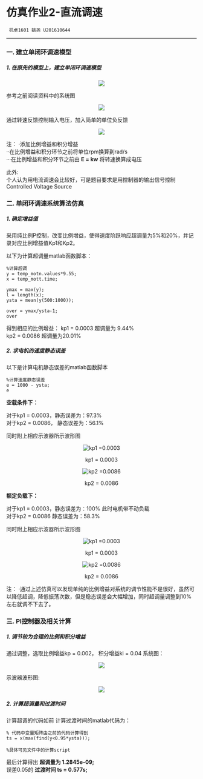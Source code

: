 # 仿真作业2-直流调速

     机卓1601 姚尧 U201610644    

---
### 一. 建立单闭环调速模型

##### 1. 在原先的模型上，建立单闭环调速模型
<div align=center>

![](https://raw.githubusercontent.com/Simon142857/homework/master/U201610644/仿真作业2-直流调速/figure/system_2.png )
</div>
参考之前阅读资料中的系统图

<div align=center>

![](https://raw.githubusercontent.com/Simon142857/homework/master/U201610644/仿真作业2-直流调速/figure/system_1.png )
</div>


通过转速反馈控制输入电压，加入简单的单位负反馈

<div align=center>

![](https://raw.githubusercontent.com/Simon142857/homework/master/U201610644/仿真作业2-直流调速/figure/system_3.png )
</div>

注： 
·添加比例增益和积分增益  
··在比例增益和积分环节之前将单位rpm换算到rad/s  
···在比例增益和积分环节之前由 **E = kw** 将转速换算成电压  

此外:  
个人认为用电流调速会比较好，可是题目要求是用控制器的输出信号控制Controlled Voltage Source


### 二. 单闭环调速系统算法仿真
##### 1. 确定增益值

采用纯比例P控制，改变比例增益，使得速度阶跃响应超调量为5%和20%，并记录对应比例增益值Kp1和Kp2。

以下为计算超调量matlab函数脚本：

```
%计算超调
y = temp_motn.values*9.55;
x = temp_mott.time;

ymax = max(y);
l = length(x);
ysta = mean(y(500:1000));

over = ymax/ysta-1;
over

```
得到相应的比例增益： 
kp1 = 0.0003 超调量为 9.44%   
kp2 = 0.0086 超调量为20.01%



##### 2. 求电机的速度静态误差

以下是计算电机静态误差的matlab函数脚本

```
%计算速度静态误差
e = 1000 - ysta;
e
```
**空载条件下：**

对于kp1 = 0.0003，静态误差为：97.3%  
对于kp2 = 0.0086， 静态误差为：56.1%

同时附上相应示波器所示波形图
<div align=center>

![kp1 =0.0003](https://raw.githubusercontent.com/Simon142857/homework/master/U201610644/仿真作业2-直流调速/figure/sensor_1.png )
</div>
<center>

kp1 = 0.0003
</center>


<div align=center>

![kp2 =0.0086](https://raw.githubusercontent.com/Simon142857/homework/master/U201610644/仿真作业2-直流调速/figure/sensor_2.png )
</div>
<center>

kp2 = 0.0086
</center>

**额定负载下：**

对于kp1 = 0.0003，静态误差为：100% 此时电机带不动负载  
对于kp2 = 0.0086 静态误差为：58.3% 

同时附上相应示波器所示波形图
<div align=center>

![kp1 =0.0003](https://raw.githubusercontent.com/Simon142857/homework/master/U201610644/仿真作业2-直流调速/figure/sensor_3.png )
</div>
<center> 

 kp1 = 0.0003
 </center>


<div align=center>

![kp2 =0.0086](https://raw.githubusercontent.com/Simon142857/homework/master/U201610644/仿真作业2-直流调速/figure/sensor_4.png )
</div>
<center>  

kp2 = 0.0086
</center>

注：
·通过上述仿真可以发现单纯的比例增益对系统的调节性能不是很好，虽然可以降低超调，降低振荡次数，但是稳态误差会大幅增加，同时超调量调整到10%左右就调不下去了。


### 三. PI控制器及相关计算
##### 1. 调节较为合理的比例和积分增益
通过调整，选取比例增益kp = 0.002， 积分增益ki = 0.04
系统图：
<div align=center>

![](https://raw.githubusercontent.com/Simon142857/homework/master/U201610644/仿真作业2-直流调速/figure/pid_1.png )
</div>

示波器波形图:
<div align=center>

![](https://raw.githubusercontent.com/Simon142857/homework/master/U201610644/仿真作业2-直流调速/figure/pid_2.png )
</div>

##### 2. 计算超调量和过渡时间

计算超调的代码如前
计算过渡时间的matlab代码为：
```
% 代码中变量矩阵由之前的代码计算得到
ts = x(max(find(y<0.95*ysta)));

%具体可见文件中的计算script
```
最后计算得出 **超调量为 1.2845e-09;**    
误差0.05的 **过渡时间 ts = 0.577s;**